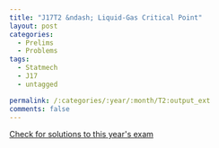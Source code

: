 ```yaml
---
title: "J17T2 &ndash; Liquid-Gas Critical Point"
layout: post
categories:
  - Prelims
  - Problems
tags:
  - Statmech
  - J17
  - untagged

permalink: /:categories/:year/:month/T2:output_ext
comments: false
---
```

<object data="2017J2T.pdf" type="application/pdf" width="100%" height="500"></object>
<div class="message"><a href='https://princetonprelim.com/prelim/38/'>Check for solutions to this year's exam</a></div>